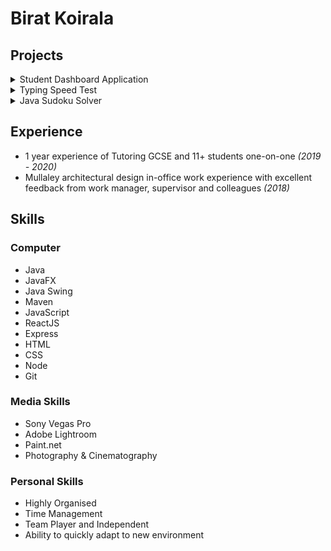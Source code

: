 # Birat Koirala

## Projects

<details>
<summary>Student Dashboard Application</summary>
(https://github.com/biratkk/StudyDashBoard)

### Objective
A visibly simple application to help a student with their basic utility tasks.

### Features:
- Calculator
- Dictionary
- Notes
- Timer
- Whiteboard
- Slider GUI to switch between actions

### Languages and/or Libraries used
- Java (backend)
- JavaFX (frontend)
</details>


<details>
<summary>Typing Speed Test</summary>
(https://github.com/biratkk/Typing-Speed-Test)

### Objective
A web app to measure typing speed.

### Features:
- Measures typing speed
- Integrated dark and light mode

### Languages and/or Libraries used
- HTML
- Vanilla JavaScript
- CSS
</details> 


<details>
<summary>Java Sudoku Solver</summary>
(https://github.com/biratkk/JavaSudokuSolver)

### Objective
A sudoku solver which utilises a backtracking algorithm to visibly solve sudoku puzzles.

### Features:
- Obtains and displays a random sudoku puzzle
- Solves the random sudoku puzzle
- Each number gets a colour when being completed; Red(for not completed yet), Green(for completed), White(for not attempted yet)

### Languages and/or Libraries used
- Java
- Java Swing
</details> 

## Experience
- 1 year experience of Tutoring GCSE and 11+ students one-on-one *(2019 - 2020)*
- Mullaley architectural design in-office work experience with excellent feedback from work manager, supervisor and colleagues *(2018)*


## Skills

### Computer
- Java
- JavaFX
- Java Swing
- Maven
- JavaScript
- ReactJS
- Express
- HTML
- CSS
- Node
- Git

### Media Skills
- Sony Vegas Pro
- Adobe Lightroom
- Paint.net
- Photography & Cinematography

### Personal Skills
- Highly Organised
- Time Management
- Team Player and Independent
- Ability to quickly adapt to new environment

